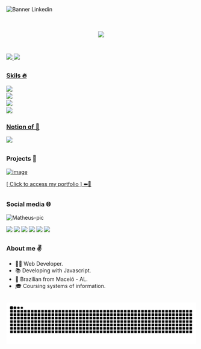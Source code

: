 ![Banner Linkedin](https://github.com/user-attachments/assets/8f40cc92-0890-495f-8a11-68d8f0d7eec1)

<h1 align="center">
    <img src="https://readme-typing-svg.herokuapp.com/?font=Righteous&size=35&center=true&vCenter=true&width=500&height=70&duration=4000&lines=Hello!+👋;+I'm+Matheus+Pedrosa!;"/>
</h1>

<div>
  <br>
  <a href="https://github.com/matheuspedrosam">
    <img height="180em" src="https://github-readme-stats-sigma-five.vercel.app/api?username=matheuspedrosam&show_icons=true&theme=dark&include_all_commits=true&count_private=true"/>
    <img height="180em" src="https://github-readme-stats-sigma-five.vercel.app/api/top-langs/?username=matheuspedrosam&layout=compact&langs_count=7&theme=dark"/>
</div>
    
##

<p align="center">
  
  ### Skils 🔥 
  <a href="https://skillicons.dev">
    <img src="https://skillicons.dev/icons?i=js,react,nodejs,html,css"/> <br>
    <img src="https://skillicons.dev/icons?i=nest,mongodb,mysql,sequelize,express"/> <br>
    <img src="https://skillicons.dev/icons?i=next,typescript,bootstrap,docker,firebase"/> <br>
    <img src="https://skillicons.dev/icons?i=windows,vscode,git,figma"/>
  </a>
</p>
  
<p align="center">
  <a href="https://skillicons.dev">
    
  ### Notion of 👀
  <img src="https://skillicons.dev/icons?i=ruby,py,unity,c#"/>
  </a>
</p>

##

### Projects 🧠

<a href="https://pedrosa-portfolio.web.app/">![image](https://github.com/user-attachments/assets/83664377-6f63-4b09-b022-c3692262ef28)</a>

<a href="https://pedrosa-portfolio.web.app/">[ Click to access my portfolio ] ⬅️🔗</a>

##

<div>
  
  ### Social media 🌐

  <p><img alt="Matheus-pic" width="112px" src="https://github.com/user-attachments/assets/d598decc-78c9-49e3-abcb-56344bc077f5"></p>
  <a href="https://pedrosa-portfolio.web.app/" target="_blank"><img src="https://img.shields.io/badge/Portfolio-%23000000.svg?style=for-the-badge&logo=firefox&logoColor=#FF7139" target="_blank"></a>
  <a href="https://www.linkedin.com/in/matheus-pedrosa2002/" target="_blank"><img src="https://img.shields.io/badge/-LinkedIn-%230077B5?style=for-the-badge&logo=linkedin&logoColor=white" target="_blank"></a>
  <a href="https://www.instagram.com/devpedrosam/" target="_blank"><img src="https://img.shields.io/badge/-Instagram-%23E4405F?style=for-the-badge&logo=instagram&logoColor=white" target="_blank"></a>
  <a href="https://www.youtube.com/@devpedrosam" target="_blank"><img src="https://img.shields.io/badge/YouTube-FF0000?style=for-the-badge&logo=youtube&logoColor=white" target="_blank"></a>
  <a href="https://www.discordapp.com/users/255294706563547136" target="_blank"><img src="https://img.shields.io/badge/Discord-7289DA?style=for-the-badge&logo=discord&logoColor=white" target="_blank"></a> 
  <a href="mailto:matheuspedrosa2002@gmail.com"><img src="https://img.shields.io/badge/-Gmail-%23333?style=for-the-badge&logo=gmail&logoColor=white" target="_blank"></a>
</div>

 ##

   ### About me ✌️
- 👨‍💻 Web Developer.
- 📚 Developing with Javascript.
- 📍 Brazilian from Maceió - AL.
- 🎓 Coursing systems of information.

##

![github-contribution-grid-snake](https://github.com/matheuspedrosam/matheuspedrosam/blob/output/github-contribution-grid-snake.svg)
